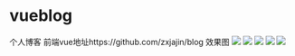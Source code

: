 # vueblog
个人博客
前端vue地址https://github.com/zxjajin/blog
效果图
![](http://8.138.58.49:9999/b_a.png)
![](http://8.138.58.49:9999/b_b.png)
![](http://8.138.58.49:9999/b_d.png)
![](http://8.138.58.49:9999/b_e.png)
![](http://8.138.58.49:9999/b_f.png)
